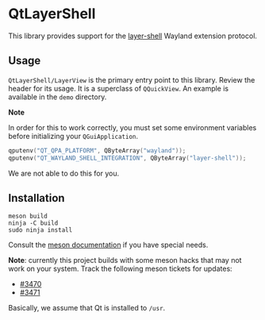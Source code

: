 # QtLayerShell

This library provides support for the
[layer-shell](https://github.com/swaywm/wlr-protocols/blob/master/unstable/wlr-layer-shell-unstable-v1.xml)
Wayland extension protocol.

## Usage

`QtLayerShell/LayerView` is the primary entry point to this library. Review the
header for its usage. It is a superclass of `QQuickView`. An example is
available in the `demo` directory.

**Note**

In order for this to work correctly, you must set some environment variables
before initializing your `QGuiApplication`.

```cpp
qputenv("QT_QPA_PLATFORM", QByteArray("wayland"));
qputenv("QT_WAYLAND_SHELL_INTEGRATION", QByteArray("layer-shell"));
```

We are not able to do this for you.

## Installation

```
meson build
ninja -C build
sudo ninja install
```

Consult the [meson documentation](http://mesonbuild.com/Running-Meson.html) if
you have special needs.

**Note**: currently this project builds with some meson hacks that may not work
on your system. Track the following meson tickets for updates:

- [#3470](https://github.com/mesonbuild/meson/issues/3470)
- [#3471](https://github.com/mesonbuild/meson/issues/3471)

Basically, we assume that Qt is installed to `/usr`.

